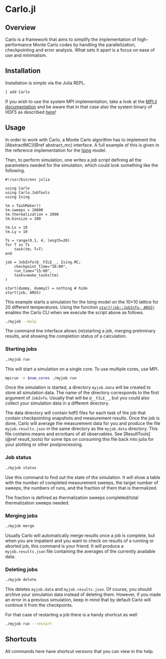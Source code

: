# Carlo.jl

## Overview

Carlo is a framework that aims to simplify the implementation of high-performance Monte Carlo codes
by handling the parallelization, checkpointing and error analysis. What sets it apart is a focus on
ease of use and minimalism.

## Installation
Installation is simple via the Julia REPL.
```julia
] add Carlo
```

If you wish to use the system MPI implementation, take a look at the [MPI.jl documentation](https://juliaparallel.org/MPI.jl/stable/configuration/#using_system_mpi) and be aware that in that case also the system binary of HDF5 as described [here](https://juliaio.github.io/HDF5.jl/stable/#Using-custom-or-system-provided-HDF5-binaries)!
## Usage

In order to work with Carlo, a Monte Carlo algorithm has to implement the [AbstractMC](@ref abstract_mc) interface. A full example of this is given in the
reference implementation for the [Ising](https://github.com/lukas-weber/Ising.jl) model.

Then, to perform simulation, one writes a *job script* defining all the parameters needed for the simulation, which could look something like the following.
```@example
#!/usr/bin/env julia

using Carlo
using Carlo.JobTools
using Ising

tm = TaskMaker()
tm.sweeps = 10000
tm.thermalization = 2000
tm.binsize = 100

tm.Lx = 10
tm.Ly = 10

Ts = range(0.1, 4, length=20)
for T in Ts
    task(tm; T=T)
end

job = JobInfo(@__FILE__, Ising.MC;
    checkpoint_time="30:00",
    run_time="15:00",
    tasks=make_tasks(tm)
)

start(dummy, dummy2) = nothing # hide
start(job, ARGS)
```

This example starts a simulation for the Ising model on the 10×10 lattice for 20 different temperatures. Using the function [`start(job::JobInfo, ARGS)`](@ref) enables the Carlo CLI when we  execute the script above as follows.

```bash
./myjob --help
```

The command line interface allows (re)starting a job, merging preliminary results, and showing the completion status of a calculation.

### Starting jobs

```bash
./myjob run
```

This will start a simulation on a single core. To use multiple cores, use MPI.

```bash
mpirun -n $num_cores ./myjob run
```

Once the simulation is started, a directory `myjob.data` will be created to store all simulation data. The name of the directory corresponds to the first argument of `JobInfo`. Usually that will be `@__FILE__`, but you could also collect your simulation data in a different directory.

The data directory will contain hdf5 files for each task of the job that contain checkpointing snapshots and measurement results. Once the job is done, Carlo will average the measurement data for you and produce the file `myjob.results.json` in the same directory as the `myjob.data` directory. This file contains means and errorbars of all observables. See [ResultTools](@ref result_tools) for some tips on consuming this file back into julia for your plotting or other postprocessing.

### Job status

```bash
./myjob status
```

Use this command to find out the state of the simulation. It will show a table with the number of completed measurement sweeps, the target number of sweeps, the numbers of runs, and the fraction of them that is thermalized.

The fraction is defined as thermalization sweeps completed/total thermalization sweeps needed.

### Merging jobs

```bash
./myjob merge
```

Usually Carlo will automatically merge results once a job is complete, but when you are impatient and you want to check on results of a running or aborted job, this command is your friend. It will produce a `myjob.results.json` file containing the averages of the currently available data.

### Deleting jobs

```bash
./myjob delete
```

This deletes `myjob.data` and `myjob.results.json`. Of course, you should archive your simulation data instead of deleting them. However, if you made an error in a previous simulation, keep in mind that by default Carlo will continue it from the checkpoints.

For that case of restarting a job there is a handy shortcut as well

```bash
./myjob run --restart
```

## Shortcuts

All commands here have shortcut versions that you can view in the help.
